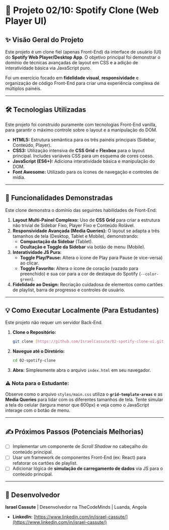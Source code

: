# 🎵 Projeto 02/10: Spotify Clone (Web Player UI)

## ✨ Visão Geral do Projeto

Este projeto é um clone fiel (apenas Front-End) da interface de usuário (UI) do **Spotify Web Player/Desktop App**. O objetivo principal foi demonstrar o domínio de técnicas avançadas de layout em CSS e a adição de interatividade básica via JavaScript puro.

Foi um exercício focado em **fidelidade visual**, **responsividade** e organização de código Front-End para criar uma experiência complexa de múltiplos painéis.

---

## 🛠️ Tecnologias Utilizadas

Este projeto foi construído puramente com tecnologias Front-End vanilla, para garantir o máximo controle sobre o layout e a manipulação do DOM.

* **HTML5:** Estrutura semântica para os três painéis principais (Sidebar, Conteúdo, Player).
* **CSS3:** Utilização intensiva de **CSS Grid** e **Flexbox** para o layout principal. Includes variáveis CSS para um esquema de cores coeso.
* **JavaScript (ES6+):** Adiciona interatividade básica e manipulação do DOM.
* **Font Awesome:** Utilizado para os ícones de navegação e controles de mídia.

---

## 🚀 Funcionalidades Demonstradas

Este clone demonstra o domínio das seguintes habilidades de Front-End:

1.  **Layout Multi-Painel Complexo:** Uso de **CSS Grid** para criar a estrutura não trivial de Sidebar Fixo, Player Fixo e Conteúdo Rolável.
2.  **Responsividade Avançada (Media Queries):** O layout se adapta a três tamanhos de tela (Desktop, Tablet e Mobile), demonstrando:
    * **Compactação da Sidebar** (Tablet).
    * **Ocultação e Toggle da Sidebar** via botão de menu (Mobile).
3.  **Interatividade JS Pura:**
    * **Toggle Play/Pause:** Altera o ícone de Play para Pause (e vice-versa) ao clicar.
    * **Toggle Favorito:** Altera o ícone de coração (vazado para preenchido) e sua cor para a cor de destaque do Spotify (`--color-green`).
4.  **Fidelidade ao Design:** Recriação cuidadosa de elementos como cartões de playlist, barra de progresso e controles de usuário.

---

## 💡 Como Executar Localmente (Para Estudantes)

Este projeto não requer um servidor Back-End.

1.  **Clone o Repositório:**
    ```bash
    git clone [https://github.com/IsraelCassute/02-spotify-clone-ui.git](https://github.com/IsraelCassute/02-spotify-clone-ui.git)
    ```
2.  **Navegue até o Diretório:**
    ```bash
    cd 02-spotify-clone
    ```
3.  **Abra:** Simplesmente abra o arquivo `index.html` em seu navegador.

### ⚠️ Nota para o Estudante:

Observe como o arquivo `styles/main.css` utiliza o **`grid-template-areas`** e as **Media Queries** para lidar com os diferentes tamanhos de tela. Tente simular a tela do celular (largura menor que 600px) e veja como o JavaScript interage com o botão de menu.

---

## ✍️ Próximos Passos (Potenciais Melhorias)

* [ ] Implementar um componente de *Scroll Shadow* no cabeçalho do conteúdo principal.
* [ ] Usar um framework de componentes Front-End (ex: React) para refatorar os cartões de playlist.
* [ ] Adicionar lógica de **simulação de carregamento de dados** via JS para o conteúdo principal.

---

## 👤 Desenvolvedor

**Israel Cassute** | Desenvolvedor na TheCodeMinds | Luanda, Angola

* **LinkedIn:** [https://www.linkedin.com/in/israel-cassute/](https://www.linkedin.com/in/israel-cassute/)
